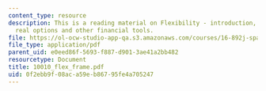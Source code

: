 ```yaml
---
content_type: resource
description: This is a reading material on Flexibility - introduction, taxonomy and
  real options and other financial tools.
file: https://ol-ocw-studio-app-qa.s3.amazonaws.com/courses/16-892j-space-system-architecture-and-design-fall-2004/0f2ebb9f08aca59eb86795fe4a705247_10010_flex_frame.pdf
file_type: application/pdf
parent_uid: e0eed86f-5693-f887-d901-3ae41a2bb482
resourcetype: Document
title: 10010_flex_frame.pdf
uid: 0f2ebb9f-08ac-a59e-b867-95fe4a705247
---
```

